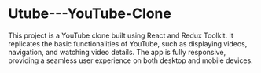 # Utube---YouTube-Clone
This project is a YouTube clone built using React and Redux Toolkit. It replicates the basic functionalities of YouTube, such as displaying videos, navigation, and watching video details. The app is fully responsive, providing a seamless user experience on both desktop and mobile devices.

